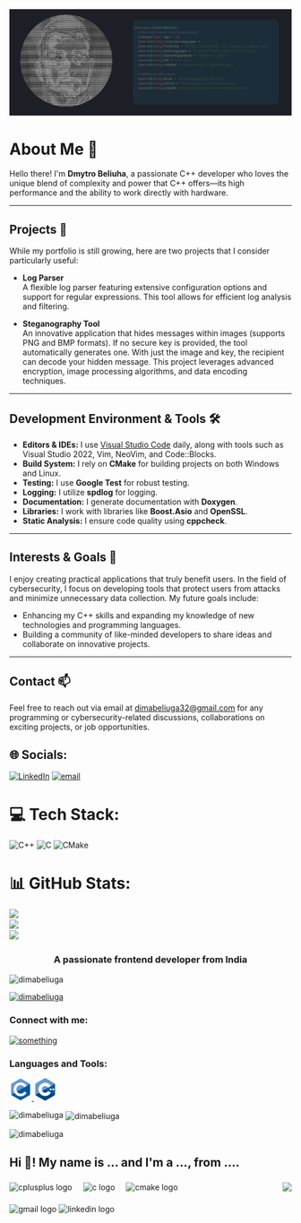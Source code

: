 <a href="https://github.com/dimabeliuga">
  <picture>
    <source media="(prefers-color-scheme: dark)" srcset="picture3.png">
    <img alt="" src="picture.png">
  </picture>
</a>

# About Me 👋

Hello there! I'm **Dmytro Beliuha**, a passionate C++ developer who loves the unique blend of complexity and power that C++ offers—its high performance and the ability to work directly with hardware.  

---

## Projects 🚀

While my portfolio is still growing, here are two projects that I consider particularly useful:

- **Log Parser**  
  A flexible log parser featuring extensive configuration options and support for regular expressions. This tool allows for efficient log analysis and filtering.

- **Steganography Tool**  
  An innovative application that hides messages within images (supports PNG and BMP formats). If no secure key is provided, the tool automatically generates one. With just the image and key, the recipient can decode your hidden message. This project leverages advanced encryption, image processing algorithms, and data encoding techniques.

---

## Development Environment & Tools 🛠

- **Editors & IDEs:** I use [Visual Studio Code](https://code.visualstudio.com/) daily, along with tools such as Visual Studio 2022, Vim, NeoVim, and Code::Blocks.
- **Build System:** I rely on **CMake** for building projects on both Windows and Linux.
- **Testing:** I use **Google Test** for robust testing.
- **Logging:** I utilize **spdlog** for logging.
- **Documentation:** I generate documentation with **Doxygen**.
- **Libraries:** I work with libraries like **Boost.Asio** and **OpenSSL**.
- **Static Analysis:** I ensure code quality using **cppcheck**.

---

## Interests & Goals 🎯

I enjoy creating practical applications that truly benefit users. In the field of cybersecurity, I focus on developing tools that protect users from attacks and minimize unnecessary data collection. My future goals include:

- Enhancing my C++ skills and expanding my knowledge of new technologies and programming languages.
- Building a community of like-minded developers to share ideas and collaborate on innovative projects.

---

## Contact 📫

Feel free to reach out via email at [dimabeliuga32@gmail.com](mailto:dimabeliuga32@gmail.com) for any programming or cybersecurity-related discussions, collaborations on exciting projects, or job opportunities.


## 🌐 Socials:
[![LinkedIn](https://img.shields.io/badge/LinkedIn-%230077B5.svg?logo=linkedin&logoColor=white)](https://linkedin.com/in/something) [![email](https://img.shields.io/badge/Email-D14836?logo=gmail&logoColor=white)](mailto:dimabeliuga32@gmail.com) 

# 💻 Tech Stack:
![C++](https://img.shields.io/badge/c++-%2300599C.svg?style=for-the-badge&logo=c%2B%2B&logoColor=white) ![C](https://img.shields.io/badge/c-%2300599C.svg?style=for-the-badge&logo=c&logoColor=white) ![CMake](https://img.shields.io/badge/CMake-%23008FBA.svg?style=for-the-badge&logo=cmake&logoColor=white)
# 📊 GitHub Stats:
![](https://github-readme-stats.vercel.app/api?username=dimabeliuga&theme=catppuccin_mocha&hide_border=false&include_all_commits=false&count_private=true)<br/>
![](https://github-readme-streak-stats.herokuapp.com/?user=dimabeliuga&theme=catppuccin_mocha&hide_border=false)<br/>
![](https://github-readme-stats.vercel.app/api/top-langs/?username=dimabeliuga&theme=catppuccin_mocha&hide_border=false&include_all_commits=false&count_private=true&layout=compact)

<h3 align="center">A passionate frontend developer from India</h3>

<p align="left"> <img src="https://komarev.com/ghpvc/?username=dimabeliuga&label=Profile%20views&color=0e75b6&style=flat" alt="dimabeliuga" /> </p>

<p align="left"> <a href="https://github.com/ryo-ma/github-profile-trophy"><img src="https://github-profile-trophy.vercel.app/?username=dimabeliuga" alt="dimabeliuga" /></a> </p>

<h3 align="left">Connect with me:</h3>
<p align="left">
<a href="https://linkedin.com/in/something" target="blank"><img align="center" src="https://raw.githubusercontent.com/rahuldkjain/github-profile-readme-generator/master/src/images/icons/Social/linked-in-alt.svg" alt="something" height="30" width="40" /></a>
</p>

<h3 align="left">Languages and Tools:</h3>
<p align="left"> <a href="https://www.cprogramming.com/" target="_blank" rel="noreferrer"> <img src="https://raw.githubusercontent.com/devicons/devicon/master/icons/c/c-original.svg" alt="c" width="40" height="40"/> </a> <a href="https://www.w3schools.com/cpp/" target="_blank" rel="noreferrer"> <img src="https://raw.githubusercontent.com/devicons/devicon/master/icons/cplusplus/cplusplus-original.svg" alt="cplusplus" width="40" height="40"/> </a> </p>

<p><img align="left" src="https://github-readme-stats.vercel.app/api/top-langs?username=dimabeliuga&show_icons=true&locale=en&layout=compact" alt="dimabeliuga" /></p>

<p>&nbsp;<img align="center" src="https://github-readme-stats.vercel.app/api?username=dimabeliuga&show_icons=true&locale=en" alt="dimabeliuga" /></p>

<p><img align="center" src="https://github-readme-streak-stats.herokuapp.com/?user=dimabeliuga&" alt="dimabeliuga" /></p>


<!-- Proudly created with GPRM ( https://gprm.itsvg.in ) -->



<h2 align="left">Hi 👋! My name is ... and I'm a ..., from ....</h2>

###

<img align="right" height="150" src="https://i.imgflip.com/65efzo.gif"  />

###

<div align="left">
  <img src="https://cdn.jsdelivr.net/gh/devicons/devicon/icons/cplusplus/cplusplus-original.svg" height="30" alt="cplusplus logo"  />
  <img width="12" />
  <img src="https://cdn.jsdelivr.net/gh/devicons/devicon/icons/c/c-original.svg" height="30" alt="c logo"  />
  <img width="12" />
  <img src="https://cdn.jsdelivr.net/gh/devicons/devicon/icons/cmake/cmake-original.svg" height="30" alt="cmake logo"  />
</div>

###

<div align="left">
  <img src="https://img.shields.io/static/v1?message=Gmail&logo=gmail&label=&color=D14836&logoColor=white&labelColor=&style=for-the-badge" height="35" alt="gmail logo"  />
  <img src="https://img.shields.io/static/v1?message=LinkedIn&logo=linkedin&label=&color=0077B5&logoColor=white&labelColor=&style=for-the-badge" height="35" alt="linkedin logo"  />
</div>

###
